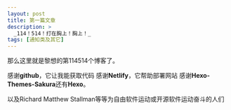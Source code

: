 ```yaml
---
layout: post
title: 第一篇文章
description: >
  _114！514！打在胸上！胸上！_
tags: [通知类及其它]
---
```

那么这里就是黎想的第114514个博客了。

感谢**github**，它让我能获取代码
感谢**Netlify**，它帮助部署网站
感谢**Hexo-Themes-Sakura**还有**Hexo**。

以及Richard Matthew Stallman等等为自由软件运动或开源软件运动奋斗的人们
